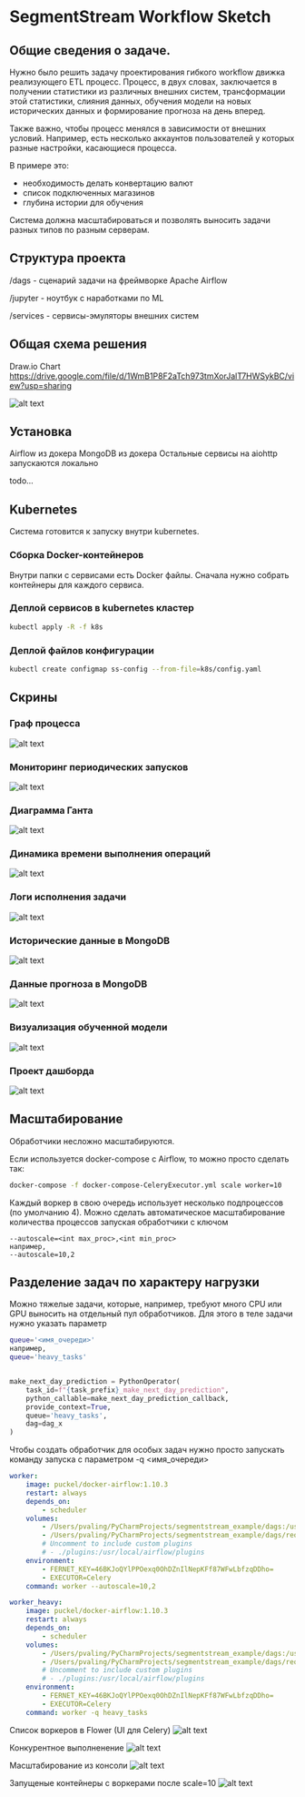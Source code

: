 # SegmentStream Workflow Sketch

## Общие сведения о задаче.

Нужно было решить задачу проектирования гибкого workflow движка реализующего ETL процесс.
Процесс, в двух словах, заключается в получении статистики из различных внешних систем, трансформации этой статистики,
слияния данных, обучения модели на новых исторических данных и формирование прогноза на день вперед.

Также важно, чтобы процесс менялся в зависимости от внешних условий. Например, есть
несколько аккаунтов пользователей у которых разные настройки, касающиеся процесса.

В примере это: 
- необходимость делать конвертацию валют
- список подключенных магазинов
- глубина истории для обучения

Система должна масштабироваться и позволять выносить задачи разных типов по разным серверам.

## Структура проекта

/dags - сценарий задачи на фреймворке Apache Airflow

/jupyter - ноутбук с наработками по ML

/services - сервисы-эмуляторы внешних систем

## Общая схема решения

Draw.io Chart
https://drive.google.com/file/d/1WmB1P8F2aTch973tmXorJalT7HWSykBC/view?usp=sharing

![alt text](docs/images/SegmentStreamOverview.png)

## Установка
Airflow из докера
MongoDB из докера
Остальные сервисы на aiohttp запускаются локально

todo...

## Kubernetes
Система готовится к запуску внутри kubernetes.

### Сборка Docker-контейнеров
Внутри папки с сервисами есть Docker файлы.
Сначала нужно собрать контейнеры для каждого сервиса.

### Деплой сервисов в kubernetes кластер

```bash
kubectl apply -R -f k8s
```

### Деплой файлов конфигурации
```bash
kubectl create configmap ss-config --from-file=k8s/config.yaml
```

## Скрины
### Граф процесса
![alt text](docs/images/airflow_graph2.png "Airflow DAG Graph Example")
### Мониторинг периодических запусков
![alt text](docs/images/airflow_tree.png "Airflow DAG Graph Example")
### Диаграмма Ганта
![alt text](docs/images/airflow_timeline.png "Airflow DAG Graph Example")
### Динамика времени выполнения операций
![alt text](docs/images/airflow_chart.png "Airflow DAG Graph Example")
### Логи исполнения задачи
![alt text](docs/images/airflow_logs.png "Airflow DAG Graph Example")
### Исторические данные в MongoDB
![alt text](docs/images/mongo_history.png "Airflow DAG Graph Example")
### Данные прогноза в MongoDB
![alt text](docs/images/mongo_predictions.png "Airflow DAG Graph Example")
### Визуализация обученной модели
![alt text](docs/images/polynomial_predictor.png "Airflow DAG Graph Example")
### Проект дашборда
![alt text](docs/images/dashboard_sketch.png "Airflow DAG Graph Example")



## Масштабирование
Обработчики несложно масштабируются.

Если используется docker-compose с Airflow, то можно просто сделать так:
```bash
docker-compose -f docker-compose-CeleryExecutor.yml scale worker=10
```

Каждый воркер в свою очередь использует несколько подпроцессов (по умолчанию 4).
Можно сделать автоматическое масштабирование количества процессов запуская обработчики 
с ключом 
```
--autoscale=<int max_proc>,<int min_proc> 
например,
--autoscale=10,2
```

## Разделение задач по характеру нагрузки

Можно тяжелые задачи, которые, например, требуют много CPU или GPU выносить на отдельный 
пул обработчиков. Для этого в теле задачи нужно указать параметр 
```bash
queue='<имя_очереди>'
например,
queue='heavy_tasks'

```

```python

make_next_day_prediction = PythonOperator(
    task_id=f"{task_prefix}_make_next_day_prediction",
    python_callable=make_next_day_prediction_callback,
    provide_context=True,
    queue='heavy_tasks',
    dag=dag_x
)

```

Чтобы создать обработчик для особых задач нужно просто запускать команду запуска с 
параметром -q <имя_очереди>

```yaml
worker:
    image: puckel/docker-airflow:1.10.3
    restart: always
    depends_on:
        - scheduler
    volumes:
        - /Users/pvaling/PyCharmProjects/segmentstream_example/dags:/usr/local/airflow/dags
        - /Users/pvaling/PyCharmProjects/segmentstream_example/dags/requirements.txt:/requirements.txt
        # Uncomment to include custom plugins
        # - ./plugins:/usr/local/airflow/plugins
    environment:
        - FERNET_KEY=46BKJoQYlPPOexq0OhDZnIlNepKFf87WFwLbfzqDDho=
        - EXECUTOR=Celery
    command: worker --autoscale=10,2

worker_heavy:
    image: puckel/docker-airflow:1.10.3
    restart: always
    depends_on:
        - scheduler
    volumes:
        - /Users/pvaling/PyCharmProjects/segmentstream_example/dags:/usr/local/airflow/dags
        - /Users/pvaling/PyCharmProjects/segmentstream_example/dags/requirements.txt:/requirements.txt
        # Uncomment to include custom plugins
        # - ./plugins:/usr/local/airflow/plugins
    environment:
        - FERNET_KEY=46BKJoQYlPPOexq0OhDZnIlNepKFf87WFwLbfzqDDho=
        - EXECUTOR=Celery
    command: worker -q heavy_tasks
```

Список воркеров в Flower (UI для Celery)
![alt text](docs/images/scaling1.png)

Конкурентное выполненение
![alt text](docs/images/scaling2.png)

Масштабирование из консоли
![alt text](docs/images/scaling4.png)

Запущеные контейнеры с воркерами после scale=10
![alt text](docs/images/scaling3.png)



